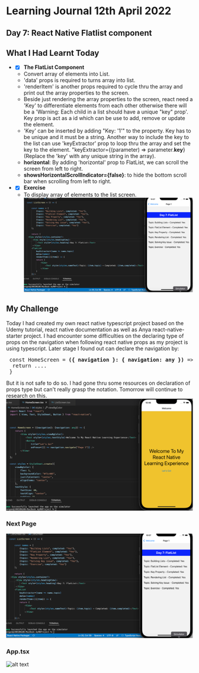 # Learning Journal 12th April 2022
## Day 7: React Native Flatlist component
## What I Had Learnt Today
* - [x] **The FlatList Component**
  * Convert array of elements into List.
  * 'data' props is required to turns array into list. 
  * 'renderItem' is another props required to cycle thru the array and print out the array properties to the screen.
  * Beside just rendering the array properties to the screen, react need a 'Key' to differentiate elements from each other otherwise there will be a 'Warning: Each child in a list should have a unique "key" prop'. Key prop is act as a id which can be use to add, remove or update the element.
  * 'Key' can be inserted by adding "Key: '1'" to the property. Key has to be unique and it must be a string. Another way to include the key to the list can use 'keyExtractor' prop to loop thru the array and set the key to the element. "keyExtractor={(parameter) => parameter.**key**} (Replace the 'key' with any unique string in the array).
  * **horizontal**: By adding 'horizontal' prop to FlatList, we can scroll the screen from left to right.
  * **showsHorizontalScrollIndicator={false}**: to hide the bottom scroll bar when scrolling from left to right.
* - [x] **Exercise**
  * To display array of elements to the list screen.
![alt text](https://github.com/janson-gan/react-native-training/blob/main/images/Screenshot%202022-04-12%20at%2010.07.38%20PM.png)
## My Challenge
Today I had created my own react native typescript project based on the Udemy tutorial, react native documentation as well as Anya react-native-starter project. I had encounter some difficulties on the declaring type of props on the navigation when following react native props as my project is using typescript. Later stage I found out can declare the navigation by:
<pre>
 const HomeScreen = <b>({ navigation }: { navigation: any })</b> => {
  return ....
 }
</pre>
But it is not safe to do so. I had gone thru some resources on declaration of props type but can't really grasp the notation. Tomorrow will continue to research on this.
![alt text](https://github.com/janson-gan/react-native-training/blob/main/images/Screenshot%202022-04-12%20at%2010.46.05%20PM.png)
### Next Page
![alt text](https://github.com/janson-gan/react-native-training/blob/main/images/Screenshot%202022-04-12%20at%2010.07.38%20PM.png)
### App.tsx
![alt text]()
